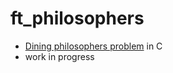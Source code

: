 # ft_philosophers
- [Dining philosophers problem](https://en.wikipedia.org/wiki/Dining_philosophers_problem) in C
- work in progress
